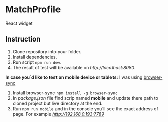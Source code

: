 # MatchProfile
React widget

## Instruction

1. Clone repository into your folder.
2. Install dependencies.
3. Run script `npm run dev`.
4. The result of test will be available on *http://localhost:8080*.

**In case you`d like to test on mobile device or tablets:**
I was using [browser-sync](https://browsersync.io/)
1. Install browser-sync `npm install -g browser-sync`
2. In *package.json* file find scrip named **mobile** and update there path to cloned project but live directory at the end.
3. Run `npm run mobile` and in the console you`ll see the exact address of page. For example *http://192.168.0.193:7789*
